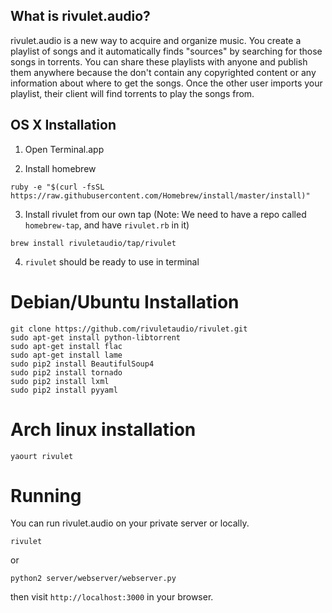 ## What is rivulet.audio?

rivulet.audio is a new way to acquire and organize music. You create a playlist of songs and it automatically finds "sources" by searching for those songs in torrents. You can share these playlists with anyone and publish them anywhere because the don't contain any copyrighted content or any information about where to get the songs. Once the other user imports your playlist, their client will find torrents to play the songs from.

## OS X Installation

1. Open Terminal.app

2. Install homebrew

  ```
  ruby -e "$(curl -fsSL https://raw.githubusercontent.com/Homebrew/install/master/install)"
  ```

3. Install rivulet from our own tap (Note: We need to have a repo called `homebrew-tap`, and have `rivulet.rb` in it)

  ```
  brew install rivuletaudio/tap/rivulet
  ```

4. `rivulet` should be ready to use in terminal

# Debian/Ubuntu Installation

```
git clone https://github.com/rivuletaudio/rivulet.git
sudo apt-get install python-libtorrent
sudo apt-get install flac
sudo apt-get install lame
sudo pip2 install BeautifulSoup4
sudo pip2 install tornado
sudo pip2 install lxml
sudo pip2 install pyyaml
```

# Arch linux installation

```
yaourt rivulet
```

# Running

You can run rivulet.audio on your private server or locally.

```
rivulet
```

or


```
python2 server/webserver/webserver.py
```

then visit `http://localhost:3000` in your browser.
